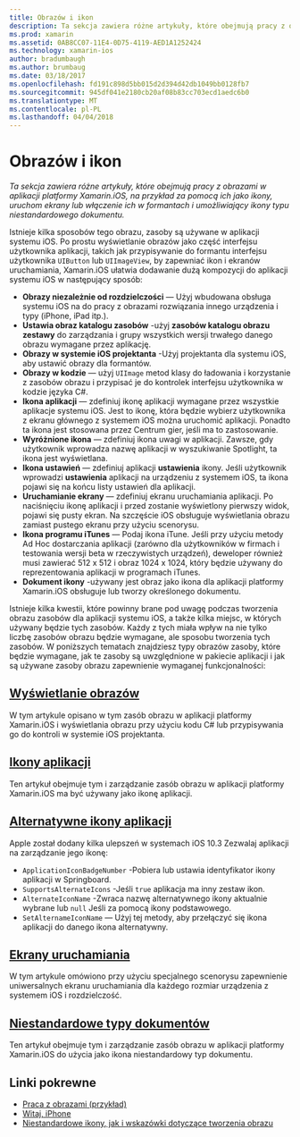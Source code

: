```yaml
---
title: Obrazów i ikon
description: Ta sekcja zawiera różne artykuły, które obejmują pracy z obrazami w aplikacji platformy Xamarin.iOS, na przykład za pomocą ich jako ikony, uruchom ekrany lub włączenie ich w formantach i umożliwiający ikony typu niestandardowego dokumentu.
ms.prod: xamarin
ms.assetid: 0AB8CC07-11E4-0D75-4119-AED1A1252424
ms.technology: xamarin-ios
author: bradumbaugh
ms.author: brumbaug
ms.date: 03/18/2017
ms.openlocfilehash: fd191c898d5bb015d2d394d42db1049bb0128fb7
ms.sourcegitcommit: 945df041e2180cb20af08b83cc703ecd1aedc6b0
ms.translationtype: MT
ms.contentlocale: pl-PL
ms.lasthandoff: 04/04/2018
---
```

# <a name="images-and-icons"></a>Obrazów i ikon

_Ta sekcja zawiera różne artykuły, które obejmują pracy z obrazami w aplikacji platformy Xamarin.iOS, na przykład za pomocą ich jako ikony, uruchom ekrany lub włączenie ich w formantach i umożliwiający ikony typu niestandardowego dokumentu._

Istnieje kilka sposobów tego obrazu, zasoby są używane w aplikacji systemu iOS. Po prostu wyświetlanie obrazów jako część interfejsu użytkownika aplikacji, takich jak przypisywanie do formantu interfejsu użytkownika `UIButton` lub `UIImageView`, by zapewniać ikon i ekranów uruchamiania, Xamarin.iOS ułatwia dodawanie dużą kompozycji do aplikacji systemu iOS w następujący sposób: 

- **Obrazy niezależnie od rozdzielczości** — Użyj wbudowana obsługa systemu iOS na do pracy z obrazami rozwiązania innego urządzenia i typy (iPhone, iPad itp.).
- **Ustawia obraz katalogu zasobów** -użyj **zasobów katalogu obrazu zestawy** do zarządzania i grupy wszystkich wersji trwałego danego obrazu wymagane przez aplikację.
- **Obrazy w systemie iOS projektanta** -Użyj projektanta dla systemu iOS, aby ustawić obrazy dla formantów.
- **Obrazy w kodzie** — użyj `UIImage` metod klasy do ładowania i korzystanie z zasobów obrazu i przypisać je do kontrolek interfejsu użytkownika w kodzie języka C#.
- **Ikona aplikacji** — zdefiniuj ikonę aplikacji wymagane przez wszystkie aplikacje systemu iOS. Jest to ikonę, która będzie wybierz użytkownika z ekranu głównego z systemem iOS można uruchomić aplikacji. Ponadto ta ikona jest stosowana przez Centrum gier, jeśli ma to zastosowanie.
- **Wyróżnione ikona** — zdefiniuj ikona uwagi w aplikacji. Zawsze, gdy użytkownik wprowadza nazwę aplikacji w wyszukiwanie Spotlight, ta ikona jest wyświetlana.
- **Ikona ustawień** — zdefiniuj aplikacji **ustawienia** ikony. Jeśli użytkownik wprowadzi **ustawienia** aplikacji na urządzeniu z systemem iOS, ta ikona pojawi się na końcu listy ustawień dla aplikacji. 
- **Uruchamianie ekrany** — zdefiniuj ekranu uruchamiania aplikacji. Po naciśnięciu ikonę aplikacji i przed zostanie wyświetlony pierwszy widok, pojawi się pusty ekran. Na szczęście iOS obsługuje wyświetlania obrazu zamiast pustego ekranu przy użyciu scenorysu. 
- **Ikona programu iTunes** — Podaj ikona iTune. Jeśli przy użyciu metody Ad Hoc dostarczania aplikacji (zarówno dla użytkowników w firmach i testowania wersji beta w rzeczywistych urządzeń), deweloper również musi zawierać 512 x 512 i obraz 1024 x 1024, który będzie używany do reprezentowania aplikacji w programach iTunes.
- **Dokument ikony** -używany jest obraz jako ikona dla aplikacji platformy Xamarin.iOS obsługuje lub tworzy określonego dokumentu.

Istnieje kilka kwestii, które powinny brane pod uwagę podczas tworzenia obrazu zasobów dla aplikacji systemu iOS, a także kilka miejsc, w których używany będzie tych zasobów. Każdy z tych miała wpływ na nie tylko liczbę zasobów obrazu będzie wymagane, ale sposobu tworzenia tych zasobów. W poniższych tematach znajdziesz typy obrazów zasoby, które będzie wymagane, jak te zasoby są uwzględnione w pakiecie aplikacji i jak są używane zasoby obrazu zapewnienie wymaganej funkcjonalności:


## <a name="displaying-an-imageiosapp-fundamentalsimages-iconsdisplaying-an-imagemd"></a>[Wyświetlanie obrazów](~/ios/app-fundamentals/images-icons/displaying-an-image.md)

W tym artykule opisano w tym zasób obrazu w aplikacji platformy Xamarin.iOS i wyświetlania obrazu przy użyciu kodu C# lub przypisywania go do kontroli w systemie iOS projektanta.

## <a name="application-iconsiosapp-fundamentalsimages-iconsapp-iconsmd"></a>[Ikony aplikacji](~/ios/app-fundamentals/images-icons/app-icons.md)

Ten artykuł obejmuje tym i zarządzanie zasób obrazu w aplikacji platformy Xamarin.iOS ma być używany jako ikonę aplikacji.

## <a name="alternate-app-iconsiosapp-fundamentalsimages-iconsalternate-app-iconsmd"></a>[Alternatywne ikony aplikacji](~/ios/app-fundamentals/images-icons/alternate-app-icons.md)

Apple został dodany kilka ulepszeń w systemach iOS 10.3 Zezwalaj aplikacji na zarządzanie jego ikonę:

 - `ApplicationIconBadgeNumber` -Pobiera lub ustawia identyfikator ikony aplikacji w Springboard.
 - `SupportsAlternateIcons` -Jeśli `true` aplikacja ma inny zestaw ikon.
 - `AlternateIconName` -Zwraca nazwę alternatywnego ikony aktualnie wybrane lub `null` Jeśli za pomocą ikony podstawowego.
 - `SetAlternameIconName` — Użyj tej metody, aby przełączyć się ikona aplikacji do danego ikona alternatywny.


## <a name="launch-screensiosapp-fundamentalsimages-iconslaunch-screensmd"></a>[Ekrany uruchamiania](~/ios/app-fundamentals/images-icons/launch-screens.md)

W tym artykule omówiono przy użyciu specjalnego scenorysu zapewnienie uniwersalnych ekranu uruchamiania dla każdego rozmiar urządzenia z systemem iOS i rozdzielczość.

## <a name="custom-document-typesiosapp-fundamentalsimages-iconscustom-document-typesmd"></a>[Niestandardowe typy dokumentów](~/ios/app-fundamentals/images-icons/custom-document-types.md)

Ten artykuł obejmuje tym i zarządzanie zasób obrazu w aplikacji platformy Xamarin.iOS do użycia jako ikona niestandardowy typ dokumentu.



## <a name="related-links"></a>Linki pokrewne

- [Praca z obrazami (przykład)](https://developer.xamarin.com/samples/WorkingWithImages/)
- [Witaj, iPhone](~/ios/get-started/hello-ios/index.md)
- [Niestandardowe ikony, jak i wskazówki dotyczące tworzenia obrazu](http://developer.apple.com/library/ios/#documentation/UserExperience/Conceptual/MobileHIG/IconsImages/IconsImages.html)
